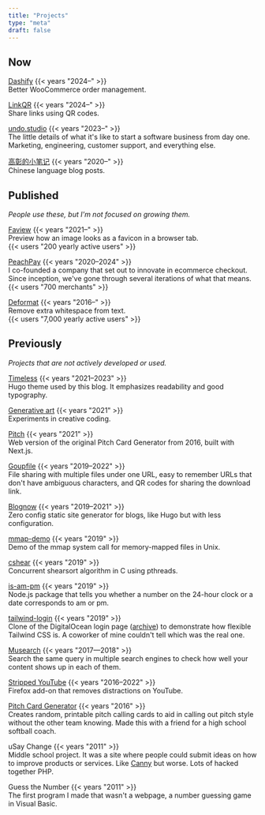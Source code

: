 ```yaml
---
title: "Projects"
type: "meta"
draft: false
---
```


## Now

[Dashify](https://wordpress.org/plugins/dashify/) {{< years "2024–" >}} \
Better WooCommerce order management.

[LinkQR](https://linkqr.johnjago.com) {{< years "2024–" >}} \
Share links using QR codes.

[undo.studio](https://undo.studio) {{< years "2023–" >}} \
The little details of what it's like to start a software business from day one. Marketing, engineering, customer support, and everything else.

[高彰的小笔记](https://gaozhang.co/) {{< years "2020–" >}} \
Chinese language blog posts.

## Published

*People use these, but I'm not focused on growing them.*

[Faview](https://faview.johnjago.com) {{< years "2021–" >}} \
Preview how an image looks as a favicon in a browser tab. \
{{< users "200 yearly active users" >}}

[PeachPay](https://peachpay.app) {{< years "2020–2024" >}} \
I co-founded a company that set out to innovate in ecommerce checkout. Since inception, we've gone through several iterations of what that means. \
{{< users "700 merchants" >}}

[Deformat](https://deformat.johnjago.com) {{< years "2016–" >}} \
Remove extra whitespace from text. \
{{< users "7,000 yearly active users" >}}

## Previously

*Projects that are not actively developed or used.*

[Timeless](https://github.com/johnjago/timeless) {{< years "2021–2023" >}} \
Hugo theme used by this blog. It emphasizes readability and good typography.

[Generative art](https://github.com/undostudio/generative-art#generative-art--undostudio) {{< years "2021" >}} \
Experiments in creative coding.

[Pitch](https://pitch-iota.vercel.app/) {{< years "2021" >}} \
Web version of the original Pitch Card Generator from 2016, built with Next.js.

[Goupfile](https://goupfile.johnjago.com) {{< years "2019–2022" >}} \
File sharing with multiple files under one URL, easy to remember URLs that don't have ambiguous characters, and QR codes for sharing the download link.

[Blognow](https://github.com/johnjago/blognow) {{< years "2019–2021" >}} \
Zero config static site generator for blogs, like Hugo but with less configuration.

[mmap-demo](https://github.com/johnjago/mmap-demo) {{< years "2019" >}} \
Demo of the mmap system call for memory-mapped files in Unix.

[cshear](https://github.com/johnjago/cshear) {{< years "2019" >}} \
Concurrent shearsort algorithm in C using pthreads.

[is-am-pm](https://www.npmjs.com/package/is-am-pm) {{< years "2019" >}} \
Node.js package that tells you whether a number on the 24-hour clock or a date corresponds to am or pm.

[tailwind-login](https://johnjago.github.io/tailwind-login/) {{< years "2019" >}} \
Clone of the DigitalOcean login page ([archive](http://web.archive.org/web/20190113042309/https://cloud.digitalocean.com/login)) to demonstrate how flexible Tailwind CSS is. A coworker of mine couldn't tell which was the real one.

[Musearch](https://github.com/johnjago/musearch) {{< years "2017—2018" >}} \
Search the same query in multiple search engines to check how well your content shows up in each of them.

[Stripped YouTube](https://addons.mozilla.org/en-US/firefox/addon/stripped-youtube/) {{< years "2016–2022" >}} \
Firefox add-on that removes distractions on YouTube.

[Pitch Card Generator](https://github.com/johnjago/pitch-card-generator) {{< years "2016" >}} \
Creates random, printable pitch calling cards to aid in calling out pitch style without the other team knowing. Made this with a friend for a high school softball coach.

uSay Change {{< years "2011" >}} \
Middle school project. It was a site where people could submit ideas on how to improve products or services. Like [Canny](https://canny.io/) but worse. Lots of hacked together PHP.

Guess the Number {{< years "2011" >}} \
The first program I made that wasn't a webpage, a number guessing game in Visual Basic.
